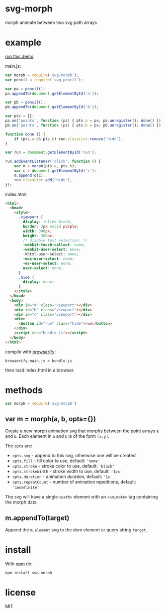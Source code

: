 # svg-morph

morph animate between two svg path arrays

# example

[run this demo](http://scratch.substack.net/svg-morph/)

main.js:

``` js
var morph = require('svg-morph');
var pencil = require('svg-pencil');

var pa = pencil();
pa.appendTo(document.getElementById('a'));

var pb = pencil();
pb.appendTo(document.getElementById('b'));

var pts = {};
pa.on('points', function (ps) { pts.a = ps; pa.unregister(); done() });
pb.on('points', function (ps) { pts.b = ps; pb.unregister(); done() });

function done () {
    if (pts.a && pts.b) run.classList.remove('hide');
}

var run = document.getElementById('run');

run.addEventListener('click', function () {
    var m = morph(pts.a, pts.b);
    var c = document.getElementById('c');
    m.appendTo(c);
    run.classList.add('hide');
});
```

index.html:

``` html
<html>
  <head>
    <style>
      .viewport {
        display: inline-block;
        border: 2px solid purple;
        width: 300px;
        height: 300px;
        /* disable text selection: */
        -webkit-touch-callout: none;
        -webkit-user-select: none;
        -khtml-user-select: none;
        -moz-user-select: none;
        -ms-user-select: none;
        user-select: none;
      }
      .hide {
        display: none;
      }
    </style>
  </head>
  <body>
    <div id="a" class="viewport"></div>
    <div id="b" class="viewport"></div>
    <div id="c" class="viewport"></div>
    <div>
      <button id="run" class="hide">run</button>
    </div>
    <script src="bundle.js"></script>
  </body>
</html>
```

compile with [browserify](http://browserify.org):

```
browserify main.js > bundle.js
```

then load index.html in a browser.

# methods

``` js
var morph = require('svg-morph')
```

## var m = morph(a, b, opts={})

Create a new morph animation svg that morphs between the point arrays `a` and
`b`. Each element in `a` and `b` is of the form `[x,y]`.

The `opts` are:

* `opts.svg` - append to this svg, otherwise one will be created
* `opts.fill` - fill color to use, default: `'none'`
* `opts.stroke` - stroke color to use, default: `'black'`
* `opts.strokeWidth` - stroke width to use, default: `'1px'`
* `opts.duration` - animation duration, default: `'1s'`
* `opts.repeatCount` - number of animation repetitions, default: `'indefinite'`

The svg will have a single `<path>` element with an `<animate>` tag containing
the morph data.

## m.appendTo(target)

Append the `m.element` svg to the dom element or query string `target`.

# install

With [npm](https://npmjs.org) do:

```
npm install svg-morph
```

# license

MIT
